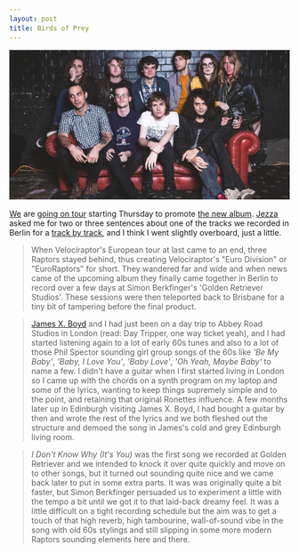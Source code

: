 ```yaml
---
layout: post
title: Birds of Prey
---
```


![raptors couch](public/img/raptors-couch.jpg)

[We](https://www.facebook.com/velociraptorband) are [going on tour](http://www.fasterlouder.com.au/news/39958/Velociraptor-release-new-single-Sneakers-announce-tour) starting Thursday to promote [the new album](http://www.couriermail.com.au/entertainment/music/album-reviews-velociraptor-chrissie-hynde-fozzy-gabriel-faure-livingstone-daisies-king-creosote-lawrence-english/story-fnihmead-1227026011032?nk=d78cac55afef59868ac1c47feaf8dd77). [Jezza](https://twitter.com/SegaDreamboat) asked me for two or three sentences about one of the tracks we recorded in Berlin for a [track by track](http://www.tonedeaf.com.au/416420/track-track-velociraptor-velociraptor.htm), and I think I went slightly overboard, just a little.

>When Velociraptor's European tour at last came to an end, three Raptors stayed behind, thus creating Velociraptor's "Euro Division" or "EuroRaptors" for short. They wandered far and wide and when news came of the upcoming album they finally came together in Berlin to record over a few days at Simon Berkfinger's 'Golden Retriever Studios'. These sessions were then teleported back to Brisbane for a tiny bit of tampering before the final product.

>[James X. Boyd](https://twitter.com/jamesxboyd) and I had just been on a day trip to Abbey Road Studios in London (read: Day Tripper, one way ticket yeah), and I had started listening again to a lot of early 60s tunes and also to a lot of those Phil Spector sounding girl group songs of the 60s like *'Be My Baby'*, *'Baby, I Love You'*, *'Baby Love'*, *'Oh Yeah, Maybe Baby'* to name a few. I didn't have a guitar when I first started living in London so I came up with the chords on a synth program on my laptop and some of the lyrics, wanting to keep things supremely simple and to the point, and retaining that original Ronettes influence. A few months later up in Edinburgh visiting James X. Boyd, I had bought a guitar by then and wrote the rest of the lyrics and we both fleshed out the structure and demoed the song in James's cold and grey Edinburgh living room.

>*I Don't Know Why (It's You)* was the first song we recorded at Golden Retriever and we intended to knock it over quite quickly and move on to other songs, but it turned out sounding quite nice and we came back later to put in some extra parts. It was was originally quite a bit faster, but Simon Berkfinger persuaded us to experiment a little with the tempo a bit until we got it to that laid-back dreamy feel. It was a little difficult on a tight recording schedule but the aim was to get a touch of that high reverb, high tambourine, wall-of-sound vibe in the song with old 60s stylings and still slipping in some more modern Raptors sounding elements here and there.